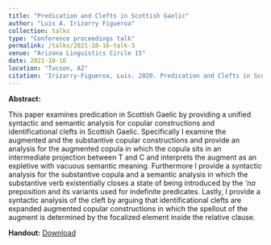 ```yaml
---
title: "Predication and Clefts in Scottish Gaelic"
author: "Luis A. Irizarry Figueroa"
collection: talks
type: "Conference proceedings talk"
permalink: /talks/2021-10-16-talk-3
venue: "Arizona Linguistics Circle 15"
date: 2021-10-16
location: "Tucson, AZ"
citation: 'Irizarry-Figueroa, Luis. 2020. Predication and Clefts in Scottish Gaelic. Ms. University of Arizona.'
---
```






**Abstract:**  

This paper examines predication in Scottish Gaelic by providing a unified syntactic and semantic analysis for copular constructions and identificational clefts in Scottish Gaelic. Specifically I examine the augmented and the substantive copular constructions and provide an analysis for the augmented copula in which the copula sits in an intermediate projection between T and C and interprets the augment as an expletive with vacuous semantic meaning. Furthermore I provide a syntactic analysis for the substantive copula and a semantic analysis in which the substantive verb existentially closes a state of being introduced by the *'na* preposition and its variants used for indefinite predicates. Lastly, I provide a syntactic analysis of the cleft by arguing that identificational clefts are expanded augmented copular constructions in which the spellout of the augment is determined by the focalized element inside the relative clause.

**Handout:** [Download](handouts/predication___clefts_handout.pdf)
